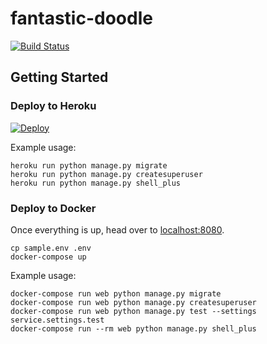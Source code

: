 # fantastic-doodle

[![Build Status](https://travis-ci.org/Mystopia/fantastic-doodle.svg?branch=master)](https://travis-ci.org/Mystopia/fantastic-doodle)

## Getting Started

### Deploy to Heroku

[![Deploy](https://www.herokucdn.com/deploy/button.svg)](https://heroku.com/deploy)

Example usage:

```
heroku run python manage.py migrate
heroku run python manage.py createsuperuser
heroku run python manage.py shell_plus
```

### Deploy to Docker

Once everything is up, head over to [localhost:8080](http://localhost:8080/admin/).

```shell
cp sample.env .env
docker-compose up
```

Example usage:

```
docker-compose run web python manage.py migrate
docker-compose run web python manage.py createsuperuser
docker-compose run web python manage.py test --settings service.settings.test
docker-compose run --rm web python manage.py shell_plus
```
